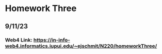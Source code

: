 # Homework Three
## 9/11/23
### Web4 Link: https://in-info-web4.informatics.iupui.edu/~ejschmit/N220/homeworkThree/

